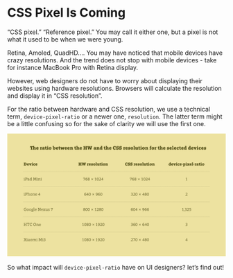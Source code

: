 CSS Pixel Is Coming
===================

“CSS pixel.” “Reference pixel.” You may call it either one, but a pixel is not
what it used to be when we were young.

Retina, Amoled, QuadHD…. You may have noticed that mobile devices have crazy
resolutions. And the trend does not stop with mobile devices - take for instance
MacBook Pro with Retina display.

However, web designers do not have to worry about displaying their websites
using hardware resolutions. Browsers will calculate the resolution and display
it in “CSS resolution”.

For the ratio between hardware and CSS resolution, we use a technical term,
`device-pixel-ratio` or a newer one, `resolution`. The latter term might be a
little confusing so for the sake of clarity we will use the first one.

![HW to CSS resolution ratio of selected devices](dist/images/original/hw-css-pixely-tabulka.jpg)

So what impact will `device-pixel-ratio` have on UI designers? let’s find out!
